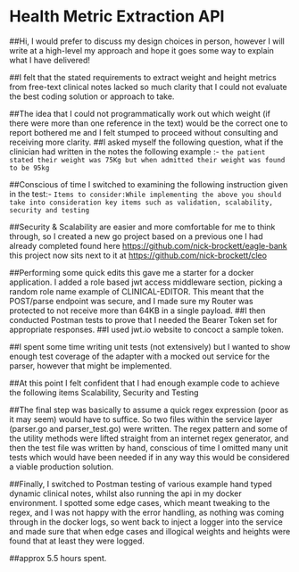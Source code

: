 # Health Metric Extraction API

##Hi, I would prefer to discuss my design choices in person, however I will write at a high-level my approach and hope
it goes some way to explain what I have delivered!

##I felt that the stated requirements to extract weight and height metrics from free-text clinical notes lacked so
much clarity that I could not evaluate the best coding solution or approach to take.

##The idea that I could not programmatically work out which weight (if there were more than one reference in the text)
would be the correct one to report bothered me and I felt stumped to proceed without consulting and receiving more
clarity.
##I asked myself the following question, what if the clinician had written in the notes the following example :-
`the patient stated their weight was 75Kg but when admitted their weight was found to be 95kg `

##Conscious of time I switched to examining the following instruction given in the test:-
`Items to consider:While implementing the above you should take into consideration key items such as
validation, scalability, security and testing `

##Security & Scalability are easier and more comfortable for me to think through,
so I created a new go project based on a previous one I had already completed
found here https://github.com/nick-brockett/eagle-bank
this project now sits next to it at  https://github.com/nick-brockett/cleo

##Performing some quick edits this gave me a starter for a docker application.
I added a role based jwt access middleware section, picking a random role name example of CLINICAL-EDITOR.
This meant that the POST/parse endpoint was secure, and I made sure my Router was protected to not receive more than
64KB in a single payload.
##I then conducted Postman tests to prove that I needed the Bearer Token set for appropriate responses.
##I used jwt.io website to concoct a sample token.

##I spent some time writing unit tests (not extensively) but I wanted to show enough test coverage of the adapter
with a mocked out service for the parser, however that might be implemented.

##At this point I felt confident that I had enough example code to achieve the following items
Scalability, Security and Testing

##The final step was basically to assume a quick regex expression (poor as it may seem) would have to suffice.
So two files within the service layer (parser.go and parser_test.go) were written.
The regex pattern and some of the utility methods were lifted straight from an internet regex generator, and
then the test file was written by hand, conscious of time I omitted many unit tests which would have been needed
if in any way this would be considered a viable production solution.

##Finally, I switched to Postman testing of various example hand typed dynamic clinical notes, whilst also running the
api in my docker environment.
I spotted some edge cases, which meant tweaking to the regex, and I was not happy with the error handling, as nothing
was coming through in the docker logs, so went back to inject a logger into the service and made sure that when edge
cases and illogical weights and heights were found that at least they were logged.

##approx 5.5 hours spent.












